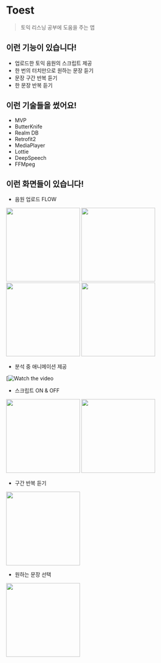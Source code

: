# Toest
> 토익 리스닝 공부에 도움을 주는 앱

## 이런 기능이 있습니다!
* 업로드한 토익 음원의 스크립트 제공
* 한 번의 터치만으로 원하는 문장 듣기
* 문장 구간 반복 듣기
* 한 문장 반복 듣기

## 이런 기술들을 썼어요!
* MVP
* ButterKnife
* Realm DB
* Retrofit2
* MediaPlayer
* Lottie
* DeepSpeech
* FFMpeg


## 이런 화면들이 있습니다!
* 음원 업로드 FLOW
<div> 
 <img width="200" src ="https://user-images.githubusercontent.com/37494776/88039121-23800180-cb82-11ea-9786-fa52ac52904a.png"> 
 <img width="200" src ="https://user-images.githubusercontent.com/37494776/88039133-25e25b80-cb82-11ea-866f-c0ccccdc59ac.png">
 <img width="200" src ="https://user-images.githubusercontent.com/37494776/88039145-27ac1f00-cb82-11ea-80a8-d90246da6b61.png">
 <img width="200" src ="https://user-images.githubusercontent.com/37494776/88039157-2d096980-cb82-11ea-8602-304071857af8.png">
  </div>
  
* 분석 중 애니메이션 제공

 [![Watch the video](https://j.gifs.com/4Qojn0.gif)
  
  * 스크립트 ON & OFF
<div> 
 <img width="200" src ="https://user-images.githubusercontent.com/37494776/88039187-34c90e00-cb82-11ea-8ed1-0f91027de095.png"> 
 <img width="200" src ="https://user-images.githubusercontent.com/37494776/88039201-38f52b80-cb82-11ea-9f4b-c5c3be5a8cc1.png">
  
  </div>
  
* 구간 반복 듣기

<div> 
 <img width="200" src ="https://user-images.githubusercontent.com/37494776/88039215-3b578580-cb82-11ea-9ebf-d4c9930a4911.png"> 
  </div>
  
* 원하는 문장 선택 
<div> 
 <img width="200" src ="https://user-images.githubusercontent.com/37494776/88039219-3db9df80-cb82-11ea-9321-bc87f7a56b79.png"> 
  
  </div>
